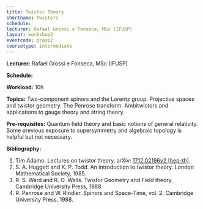 ```yaml
---
title: Twistor Theory
shortname: Twistors
schedule: 
lecturer: Rafael Grossi e Fonseca, MSc (IFUSP)
layout: workshop2
eventcode: grasp2
coursetype: intermediate
---
```


**Lecturer:** Rafael Grossi e Fonseca, MSc (IFUSP)

**Schedule:** 

**Workload:** 10h

**Topics:** Two-component spinors and the Lorentz group. Projective spaces and twistor geometry. The Penrose transform. Ambitwistors and applications to gauge theory and string theory.

**Pre-requisites:** Quantum field theory and basic notions of general relativity. Some previous exposure to supersymmetry and algebraic topology is helpful but not necessary. 

**Bibliography:**

1. Tim Adamo. Lectures on twistor theory. arXiv: [1712.02196v2 [hep-th]](https://arxiv.org/abs/1712.02196v2).
2. S. A. Huggett and K. P. Todd. An introduction to twistor theory. London Mathematical Society, 1985.
3. R. S. Ward and R. O. Wells. Twistor Geometry and Field theory. Cambridge University Press, 1988.
4. R. Penrose and W. Rindler. Spinors and Space-Time, vol. 2. Cambridge University Press, 1988.
